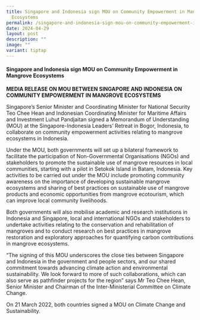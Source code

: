 ```yaml
---
title: Singapore and Indonesia sign MOU on Community Empowerment in Mangrove
  Ecosystems
permalink: /singapore-and-indonesia-sign-mou-on-community-empowerment-in-mangrove-ecosystems/
date: 2024-04-29
layout: post
description: ""
image: ""
variant: tiptap
---
```

<h4><strong>Singapore and Indonesia sign MOU on Community Empowerment in Mangrove Ecosystems</strong></h4>
<p><strong>MEDIA RELEASE ON MOU BETWEEN SINGAPORE AND INDONESIA ON COMMUNITY EMPOWERMENT IN MANGROVE ECOSYSTEMS</strong>
</p>
<p>Singapore’s Senior Minister and Coordinating Minister for National Security
Teo Chee Hean and Indonesian Coordinating Minister for Maritime Affairs
and Investment Luhut Pandjaitan signed a Memorandum of Understanding (MOU)
at the Singapore-Indonesia Leaders’ Retreat in Bogor, Indonesia, to collaborate
on community empowerment activities relating to mangrove ecosystems in
Indonesia.</p>
<p>Under the MOU, both governments will set up a bilateral framework to facilitate
the participation of Non-Governmental Organisations (NGOs) and stakeholders
to promote the sustainable use of mangrove resources in local communities,
starting with a pilot in Setokok Island in Batam, Indonesia. Key activities
to be carried out under the MOU include promoting community awareness on
the importance of developing sustainable mangrove ecosystems and sharing
of best practices on sustainable use of mangrove products and economic
opportunities from mangrove ecotourism, which can improve local community
livelihoods.</p>
<p>Both governments will also mobilise academic and research institutions
in Indonesia and Singapore, local and international NGOs and stakeholders
to undertake activities relating to the conservation and rehabilitation
of mangroves and to conduct research on best practices in mangrove restoration
and exploratory approaches for quantifying carbon contributions in mangrove
ecosystems.</p>
<p>“The signing of this MOU underscores the close ties between Singapore
and Indonesia in the government and people sectors, and our shared commitment
towards advancing climate action and environmental sustainability. We look
forward to more of such collaborations, which can also serve as pathfinder
projects for the region” says Mr Teo Chee Hean, Senior Minister and Chairman
of the Inter-Ministerial Committee on Climate Change.</p>
<p>On 21 March 2022, both countries signed a MOU on Climate Change and Sustainability.</p>
<p>&nbsp;</p>